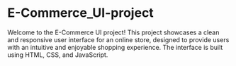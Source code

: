 # E-Commerce_UI-project
Welcome to the E-Commerce UI project! This project showcases a clean and responsive user interface for an online store, designed to provide users with an intuitive and enjoyable shopping experience. The interface is built using HTML, CSS, and JavaScript.

